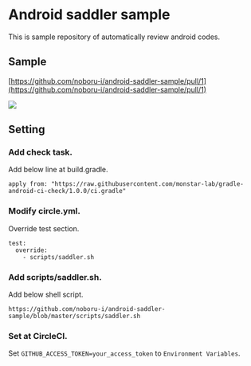 # Android saddler sample

This is sample repository of automatically review android codes.

## Sample

[https://github.com/noboru-i/android-saddler-sample/pull/1](https://github.com/noboru-i/android-saddler-sample/pull/1)

![](https://raw.githubusercontent.com/wiki/noboru-i/android-saddler-sample/images/pull_request_sample.png)

## Setting

### Add check task.

Add below line at build.gradle.

```
apply from: "https://raw.githubusercontent.com/monstar-lab/gradle-android-ci-check/1.0.0/ci.gradle"
```

### Modify circle.yml.

Override test section.

```
test:
  override:
    - scripts/saddler.sh
```

### Add scripts/saddler.sh.

Add below shell script.

`https://github.com/noboru-i/android-saddler-sample/blob/master/scripts/saddler.sh`

### Set at CircleCI.

Set `GITHUB_ACCESS_TOKEN=your_access_token` to `Environment Variables`.

